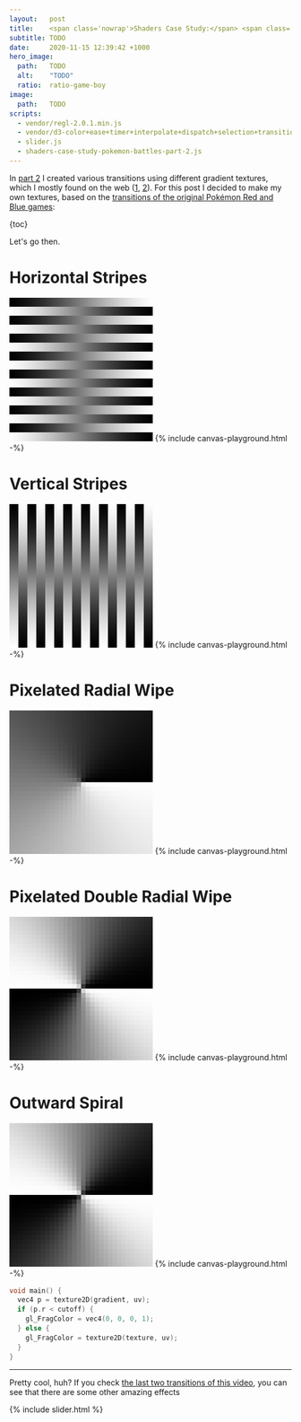 ```yaml
---
layout:   post
title:    <span class='nowrap'>Shaders Case Study:</span> <span class='nowrap'>Pokémon Battle Transitions</span> <span class='nowrap'>- Part III</span>
subtitle: TODO
date:     2020-11-15 12:39:42 +1000
hero_image:
  path:   TODO
  alt:    "TODO"
  ratio:  ratio-game-boy
image:
  path:   TODO
scripts:
  - vendor/regl-2.0.1.min.js
  - vendor/d3-color+ease+timer+interpolate+dispatch+selection+transition.min.js
  - slider.js
  - shaders-case-study-pokemon-battles-part-2.js
---
```


In [part 2] I created various transitions using different gradient textures, which I mostly found on the web ([1], [2]). For this post I decided to make my own textures, based on the [transitions of the original Pokémon Red and Blue games]:

{toc}

Let's go then.


<div class="scene" data-texture-src="/assets/images/pokemon-textures/red-barrel.png" markdown="1">

# Horizontal Stripes
<img class="gradient" src="/assets/images/gradients/stripes-horizontal.png" alt="">
{% include canvas-playground.html -%}

</div>


<div class="scene" data-texture-src="/assets/images/pokemon-textures/red-cinnabar.png" markdown="1">

# Vertical Stripes
<img class="gradient" src="/assets/images/gradients/stripes-vertical.png" alt="">
{% include canvas-playground.html -%}
</div>


<div class="scene" data-texture-src="/assets/images/pokemon-textures/red-gym-4-celadon.png" markdown="1">

# Pixelated Radial Wipe
<img class="gradient" src="/assets/images/gradients/wipe-radial-pixelated.png" alt="">
{% include canvas-playground.html -%}
</div>


<div class="scene" data-texture-src="/assets/images/pokemon-textures/yellow-misty.png" markdown="1">

# Pixelated Double Radial Wipe
<img class="gradient" src="/assets/images/gradients/wipe-radial-double-pixelated.png" alt="">
{% include canvas-playground.html -%}
</div>


<div class="scene" data-texture-src="/assets/images/pokemon-textures/yellow-viridian-forest.png" markdown="1">

# Outward Spiral
<img class="gradient" src="/assets/images/gradients/wipe-radial-double-pixelated.png" alt="">
{% include canvas-playground.html -%}
</div>

<div class="fragment hidden" markdown="1">

```cpp
void main() {
  vec4 p = texture2D(gradient, uv);
  if (p.r < cutoff) {
    gl_FragColor = vec4(0, 0, 0, 1);
  } else {
    gl_FragColor = texture2D(texture, uv);
  }
}
```

</div>


<hr />

Pretty cool, huh? If you check [the last two transitions of this video], you can see that there are some other amazing effects

{% include slider.html %}

[part 2]: 2020-11-15-shaders-case-study-pokemon-battles-part-2.md
[1]: https://www.youtube.com/watch?v=WvvvzupH18s
[2]: https://www.youtube.com/watch?v=LnAoD7hgDxw
[transitions of the original Pokémon Red and Blue games]: https://www.youtube.com/watch?v=YbDCXJ0xH2g
[the last two transitions of this video]: https://www.youtube.com/watch?v=YbDCXJ0xH2g&t=119s

